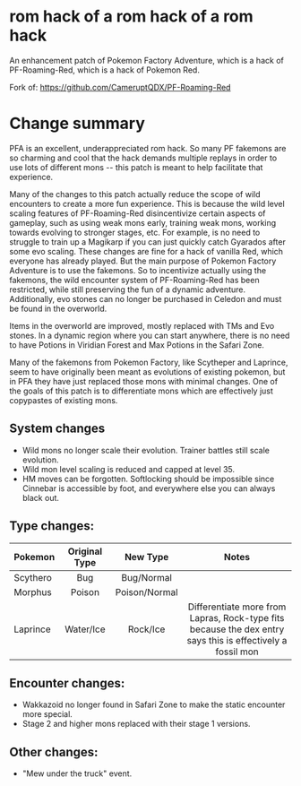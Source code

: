 # rom hack of a rom hack of a rom hack
An enhancement patch of Pokemon Factory Adventure, which is a hack of PF-Roaming-Red, which is a hack of Pokemon Red.

Fork of: https://github.com/CameruptQDX/PF-Roaming-Red

# Change summary

PFA is an excellent, underappreciated rom hack. So many PF fakemons are so charming and cool that the hack demands multiple replays in order to use lots of different mons -- this patch is meant to help facilitate that experience.

Many of the changes to this patch actually reduce the scope of wild encounters to create a more fun experience. This is because the wild level scaling features of PF-Roaming-Red disincentivize certain aspects of gameplay, such as using weak mons early, training weak mons, working towards evolving to stronger stages, etc. For example, is no need to struggle to train up a Magikarp if you can just quickly catch Gyarados after some evo scaling. These changes are fine for a hack of vanilla Red, which everyone has already played. But the main purpose of Pokemon Factory Adventure is to use the fakemons. So to incentivize actually using the fakemons, the wild encounter system of PF-Roaming-Red has been restricted, while still preserving the fun of a dynamic adventure. Additionally, evo stones can no longer be purchased in Celedon and must be found in the overworld.

Items in the overworld are improved, mostly replaced with TMs and Evo stones. In a dynamic region where you can start anywhere, there is no need to have Potions in Viridian Forest and Max Potions in the Safari Zone.

Many of the fakemons from Pokemon Factory, like Scytheper and Laprince, seem to have originally been meant as evolutions of existing pokemon, but in PFA they have just replaced those mons with minimal changes. One of the goals of this patch is to differentiate mons which are effectively just copypastes of existing mons.

## System changes

- Wild mons no longer scale their evolution. Trainer battles still scale evolution.
- Wild mon level scaling is reduced and capped at level 35.
- HM moves can be forgotten. Softlocking should be impossible since Cinnebar is accessible by foot, and everywhere else you can always black out.

## Type changes:

| Pokemon   | Original Type |  New Type | Notes |
|----------|:-------------:|:------:|:------:|
| Scythero | Bug | Bug/Normal |  |
| Morphus |  Poison |  Poison/Normal |  |
| Laprince | Water/Ice | Rock/Ice | Differentiate more from Lapras, Rock-type fits because the dex entry says this is effectively a fossil mon |

## Encounter changes:

- Wakkazoid no longer found in Safari Zone to make the static encounter more special.
- Stage 2 and higher mons replaced with their stage 1 versions.

## Other changes:

- "Mew under the truck" event.
